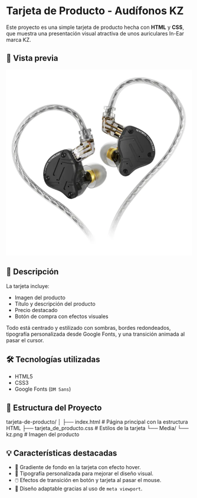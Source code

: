 # Tarjeta de Producto - Audífonos KZ

Este proyecto es una simple tarjeta de producto hecha con **HTML** y **CSS**, que muestra una presentación visual atractiva de unos auriculares In-Ear marca KZ.

## 📸 Vista previa

![Vista previa de la tarjeta](Media/kz.png)

## 📄 Descripción

La tarjeta incluye:

- Imagen del producto
- Título y descripción del producto
- Precio destacado
- Botón de compra con efectos visuales

Todo está centrado y estilizado con sombras, bordes redondeados, tipografía personalizada desde Google Fonts, y una transición animada al pasar el cursor.

## 🛠️ Tecnologías utilizadas

- HTML5
- CSS3
- Google Fonts (`DM Sans`)

## 📁 Estructura del Proyecto

tarjeta-de-producto/
│
├── index.html # Página principal con la estructura HTML
├── tarjeta_de_producto.css # Estilos de la tarjeta
└── Media/
└── kz.png # Imagen del producto


## 💡 Características destacadas

- 🎨 Gradiente de fondo en la tarjeta con efecto hover.
- 💬 Tipografía personalizada para mejorar el diseño visual.
- 🖱️ Efectos de transición en botón y tarjeta al pasar el mouse.
- 📱 Diseño adaptable gracias al uso de `meta viewport`.

